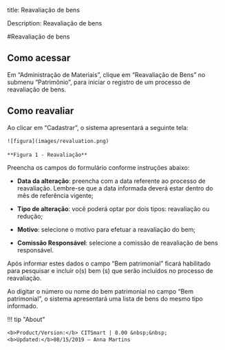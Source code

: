 title: Reavaliação de bens

Description: Reavaliação de bens

\#Reavaliação de bens

Como acessar
------------

Em “Administração de Materiais”, clique em “Reavaliação de Bens” no submenu
“Patrimônio”, para iniciar o registro de um processo de reavaliação de bens.

Como reavaliar
--------------

Ao clicar em “Cadastrar”, o sistema apresentará a seguinte tela:
    
    ![figura](images/revaluation.png)
    
    **Figura 1 - Reavaliação**

Preencha os campos do formulário conforme instruções abaixo:

-   **Data da alteração**: preencha com a data referente ao processo de
    reavaliação. Lembre-se que a data informada deverá estar dentro do mês de
    referência vigente;

-   **Tipo de alteração**: você poderá optar por dois tipos: reavaliação ou
    redução;

-   **Motivo**: selecione o motivo para efetuar a reavaliação do bem;

-   **Comissão Responsável**: selecione a comissão de reavaliação de bens
    responsável.

Após informar estes dados o campo “Bem patrimonial” ficará habilitado para
pesquisar e incluir o(s) bem (s) que serão incluídos no processo de reavaliação.

Ao digitar o número ou nome do bem patrimonial no campo “Bem patrimonial”, o
sistema apresentará uma lista de bens do mesmo tipo informado.

!!! tip "About"

    <b>Product/Version:</b> CITSmart | 8.00 &nbsp;&nbsp;
    <b>Updated:</b>08/15/2019 – Anna Martins
